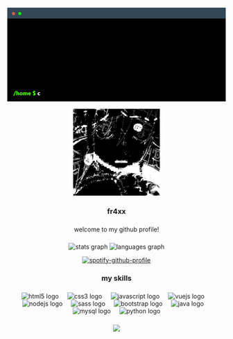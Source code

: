 ![TerminalGIF](/terminal.gif)
<div align="center">
  <img height="200" src="https://raw.githubusercontent.com/fr4xx/fr4xx/refs/heads/main/fr4xx.jpg"  />
</div>

###

<h3 align="center">fr4xx</h3>

###

<p align="center">welcome to my github profile!</p>

###

<div align="center">
  <img src="https://github-readme-stats.vercel.app/api?username=fr4xx&hide_title=false&hide_rank=false&show_icons=true&include_all_commits=true&count_private=true&disable_animations=false&theme=github_dark&locale=en&hide_border=true&order=1" height="150" alt="stats graph"  />
  <img src="https://github-readme-stats.vercel.app/api/top-langs?username=fr4xx&locale=en&hide_title=false&layout=compact&card_width=320&langs_count=5&theme=github_dark&hide_border=true&order=2" height="150" alt="languages graph"  />
  <p><a href="https://spotify-github-profile.kittinanx.com/api/view?uid=xxfraxx15xx&amp;redirect=true"><img src="https://spotify-github-profile.kittinanx.com/api/view?uid=xxfraxx15xx&amp;cover_image=true&amp;theme=default&amp;show_offline=false&amp;background_color=121212&amp;interchange=true&amp;bar_color=53b14f&amp;bar_color_cover=true" alt="spotify-github-profile"></a></p>
</div>

###

<h3 align="center">my skills</h3>

###

<div align="center">
  <img src="https://cdn.jsdelivr.net/gh/devicons/devicon/icons/html5/html5-original.svg" height="40" alt="html5 logo"  />
  <img width="12" />
  <img src="https://cdn.jsdelivr.net/gh/devicons/devicon/icons/css3/css3-original.svg" height="40" alt="css3 logo"  />
  <img width="12" />
  <img src="https://cdn.jsdelivr.net/gh/devicons/devicon/icons/javascript/javascript-original.svg" height="40" alt="javascript logo"  />
  <img width="12" />
  <img src="https://cdn.jsdelivr.net/gh/devicons/devicon/icons/vuejs/vuejs-original.svg" height="40" alt="vuejs logo"  />
  <img width="12" />
  <img src="https://cdn.jsdelivr.net/gh/devicons/devicon/icons/nodejs/nodejs-original.svg" height="40" alt="nodejs logo"  />
  <img width="12" />
  <img src="https://cdn.jsdelivr.net/gh/devicons/devicon/icons/sass/sass-original.svg" height="40" alt="sass logo"  />
  <img width="12" />
  <img src="https://cdn.jsdelivr.net/gh/devicons/devicon/icons/bootstrap/bootstrap-original.svg" height="40" alt="bootstrap logo"  />
  <img width="12" />
  <img src="https://cdn.jsdelivr.net/gh/devicons/devicon/icons/java/java-original.svg" height="40" alt="java logo"  />
  <img width="12" />
  <img src="https://cdn.jsdelivr.net/gh/devicons/devicon/icons/mysql/mysql-original.svg" height="40" alt="mysql logo"  />
  <img width="12" />
  <img src="https://cdn.jsdelivr.net/gh/devicons/devicon/icons/python/python-original.svg" height="40" alt="python logo"  />
</div>

###

<div align="center">
  <img src="https://profile-counter.glitch.me/fr4xx/count.svg?"  />
</div>

###
